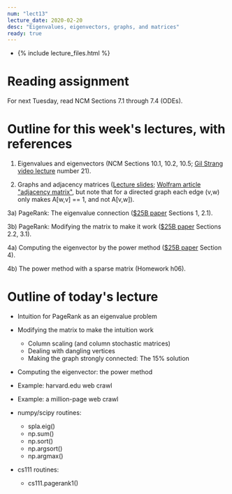 ```yaml
---
num: "lect13"
lecture_date: 2020-02-20
desc: "Eigenvalues, eigenvectors, graphs, and matrices"
ready: true
---
```


* {% include lecture_files.html %}

# Reading assignment

For next Tuesday, read NCM Sections 7.1 through 7.4 (ODEs).


# Outline for this week's lectures, with references

1) Eigenvalues and eigenvectors (NCM Sections 10.1, 10.2, 10.5; [Gil Strang video lecture](https://ocw.mit.edu/courses/mathematics/18-06-linear-algebra-spring-2010/video-lectures/) number 21).

2) Graphs and adjacency matrices ([Lecture slides](https://github.com/ucsb-cs111/w20-lecture-files/blob/master/lecture_files/cs111-slides-04-PageRank.pdf); [Wolfram article "adjacency matrix"](http://mathworld.wolfram.com/AdjacencyMatrix.html), but note that for a directed graph each edge (v,w) only makes A[w,v] == 1, and not A[v,w]).

3a) PageRank: The eigenvalue connection ([$25B paper](https://github.com/ucsb-cs111/w19-lecture-files/blob/master/02.11/25_Billion_Eigenvector_Original.pdf) Sections 1, 2.1).

3b) PageRank: Modifying the matrix to make it work ([$25B paper](https://github.com/ucsb-cs111/w19-lecture-files/blob/master/02.11/25_Billion_Eigenvector_Original.pdf) Sections 2.2, 3.1).

4a) Computing the eigenvector by the power method ([$25B paper](https://github.com/ucsb-cs111/w19-lecture-files/blob/master/02.11/25_Billion_Eigenvector_Original.pdf) Section 4).

4b) The power method with a sparse matrix (Homework h06).



# Outline of today's lecture

- Intuition for PageRank as an eigenvalue problem
- Modifying the matrix to make the intuition work
  - Column scaling (and column stochastic matrices)
  - Dealing with dangling vertices
  - Making the graph strongly connected: The 15% solution
- Computing the eigenvector: the power method
- Example: harvard.edu web crawl
- Example: a million-page web crawl

- numpy/scipy routines:
  - spla.eig()
  - np.sum()
  - np.sort()
  - np.argsort()
  - np.argmax()

- cs111 routines:
  - cs111.pagerank1()
